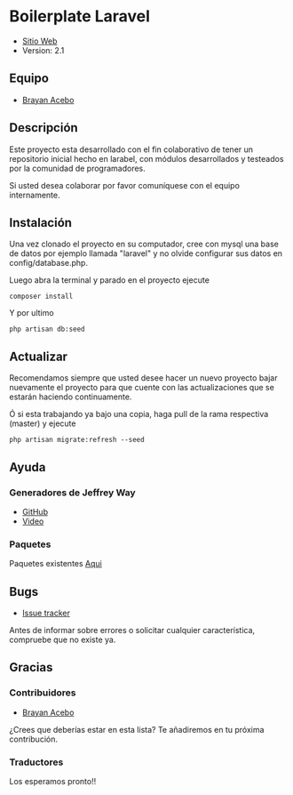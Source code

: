 # Boilerplate Laravel

* [Sitio Web](http://brayanacebo.com/hidden)
* Version: 2.1

## Equipo

* [Brayan Acebo](http://brayanacebo.com/hidden)

## Descripción

Este proyecto esta desarrollado con el fin colaborativo de tener un repositorio inicial hecho en larabel, con módulos desarrollados y testeados por la comunidad de programadores.

Si usted desea colaborar por favor comuníquese con el equipo internamente.

## Instalación

Una vez clonado el proyecto en su computador, cree con mysql una base de datos por ejemplo llamada "laravel" y no olvide configurar sus datos en config/database.php.

Luego abra la terminal y parado en el proyecto ejecute

```
composer install
```

Y por ultimo 

```
php artisan db:seed
```

## Actualizar

Recomendamos siempre que usted desee hacer un nuevo proyecto bajar nuevamente el proyecto para que cuente con las actualizaciones que se estarán haciendo continuamente.

Ó si esta trabajando ya bajo una copia, haga pull de la rama respectiva (master) y ejecute

```
php artisan migrate:refresh --seed
```

## Ayuda

### Generadores de Jeffrey Way

* [GitHub](https://github.com/JeffreyWay/Laravel-4-Generators#resources)
* [Video](https://dl.dropboxusercontent.com/u/774859/Work/Laravel-4-Generators/Get-Started-With-Laravel-Custom-Generators.mp4)

### Paquetes

Paquetes existentes [Aqui](https://packagist.org)

## Bugs

* [Issue tracker](https://github.com/all-boilerplates/pyro-v2/issues/new)

Antes de informar sobre errores o solicitar cualquier característica, compruebe que no existe ya.

## Gracias

### Contribuidores

* [Brayan Acebo](http://brayanacebo.com/hidden)

¿Crees que deberías estar en esta lista? Te añadiremos en tu próxima contribución.

### Traductores

Los esperamos pronto!!
